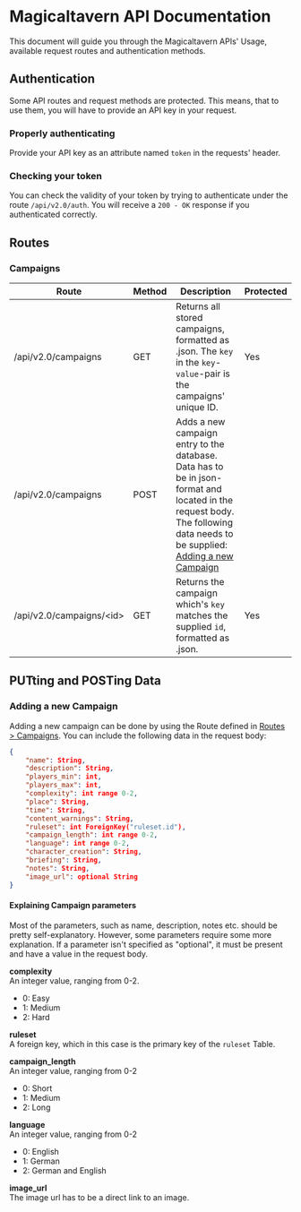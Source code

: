 # Magicaltavern API Documentation

This document will guide you through the Magicaltavern APIs' Usage, available request routes and
authentication methods.

## Authentication

Some API routes and request methods are protected. This means, that to use them, you will
have to provide an API key in your request.

### Properly authenticating

Provide your API key as an attribute named `token` in the requests' header.

### Checking your token

You can check the validity of your token by trying to authenticate under the route `/api/v2.0/auth`.
You will receive a `200 - OK` response if you authenticated correctly.

## Routes

### Campaigns

| Route                     | Method | Description                                                                                                                                                                                        | Protected |
|---------------------------|--------|----------------------------------------------------------------------------------------------------------------------------------------------------------------------------------------------------|-----------|
| /api/v2.0/campaigns       | GET    | Returns all stored campaigns, formatted as .json. The `key` in the `key`-`value`-pair is the campaigns' unique ID.                                                                                 | Yes       |
| /api/v2.0/campaigns       | POST   | Adds a new campaign entry to the database. Data has to be in json-format and located in the request body. The following data needs to be supplied: [Adding a new Campaign](#adding-a-new-campaign) |           |
| /api/v2.0/campaigns/\<id> | GET    | Returns the campaign which's `key` matches the supplied `id`, formatted as .json.                                                                                                                  | Yes       |

## PUTting and POSTing Data

### Adding a new Campaign

Adding a new campaign can be done by using the Route defined in [Routes > Campaigns](#campaigns). You can include the following data in the request body:

```json
{
    "name": String,
    "description": String,
    "players_min": int,
    "players_max": int,
    "complexity": int range 0-2,
    "place": String,
    "time": String,
    "content_warnings": String,
    "ruleset": int ForeignKey("ruleset.id"),
    "campaign_length": int range 0-2,
    "language": int range 0-2,
    "character_creation": String,
    "briefing": String,
    "notes": String,
    "image_url": optional String
}
```

#### Explaining Campaign parameters

Most of the parameters, such as name, description, notes etc. should be pretty self-explanatory. However, some parameters require some more explanation. If a parameter isn't specified as "optional", it must be present and have a value in the request body.

**complexity**  
An integer value, ranging from 0-2.

- 0: Easy
- 1: Medium
- 2: Hard

**ruleset**  
A foreign key, which in this case is the primary key of the `ruleset` Table.

**campaign_length**  
An integer value, ranging from 0-2

- 0: Short
- 1: Medium
- 2: Long

**language**  
An integer value, ranging from 0-2

- 0: English
- 1: German
- 2: German and English

**image_url**  
The image url has to be a direct link to an image.
